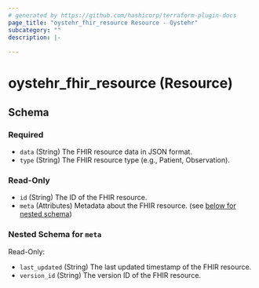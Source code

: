 ```yaml
---
# generated by https://github.com/hashicorp/terraform-plugin-docs
page_title: "oystehr_fhir_resource Resource - Oystehr"
subcategory: ""
description: |-
  
---
```


# oystehr_fhir_resource (Resource)





<!-- schema generated by tfplugindocs -->
## Schema

### Required

- `data` (String) The FHIR resource data in JSON format.
- `type` (String) The FHIR resource type (e.g., Patient, Observation).

### Read-Only

- `id` (String) The ID of the FHIR resource.
- `meta` (Attributes) Metadata about the FHIR resource. (see [below for nested schema](#nestedatt--meta))

<a id="nestedatt--meta"></a>
### Nested Schema for `meta`

Read-Only:

- `last_updated` (String) The last updated timestamp of the FHIR resource.
- `version_id` (String) The version ID of the FHIR resource.
